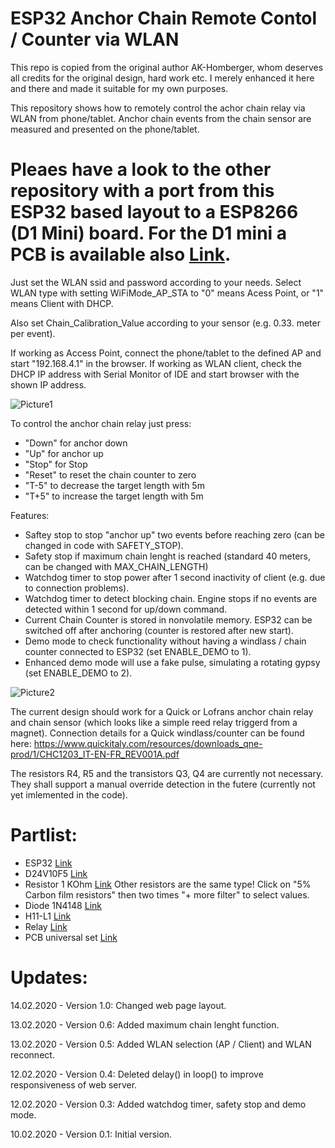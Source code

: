# ESP32 Anchor Chain Remote Contol / Counter via WLAN

This repo is copied from the original author AK-Homberger, whom deserves all credits for the original design, hard work etc.
I merely enhanced it here and there and made it suitable for my own purposes.

This repository shows how to remotely control the achor chain relay via WLAN from phone/tablet.
Anchor chain events from the chain sensor are measured and presented on the phone/tablet.

# Pleaes have a look to the other repository with a port from this ESP32 based layout to a ESP8266 (D1 Mini) board. For the D1 mini a PCB is available also [Link](https://github.com/AK-Homberger/ESP8266_AnchorChainContol_WLAN).

Just set the WLAN ssid and password according to your needs. 
Select WLAN type with setting WiFiMode_AP_STA to "0" means Acess Point, or "1" means Client with DHCP.

Also set Chain_Calibration_Value according to your sensor (e.g. 0.33. meter per event).

If working as Access Point, connect the phone/tablet to the defined AP and start "192.168.4.1" in the browser.
If working as WLAN client, check the DHCP IP address with Serial Monitor of IDE and start browser with the shown IP address.

![Picture1](https://github.com/AK-Homberger/ESP32_ChainCounter_WLAN/blob/master/IMG_1254.PNG)

To control the anchor chain relay just press:
- "Down" for anchor down
- "Up" for anchor up
- "Stop" for Stop
- "Reset" to reset the chain counter to zero
- "T-5" to decrease the target length  with 5m
- "T+5" to increase the target length  with 5m


Features:
- Saftey stop to stop "anchor up" two events before reaching zero (can be changed in code with SAFETY_STOP).
- Safety stop if maximum chain lenght is reached (standard 40 meters, can be changed with MAX_CHAIN_LENGTH)
- Watchdog timer to stop power after 1 second inactivity of client (e.g. due to connection problems).
- Watchdog timer to detect blocking chain. Engine stops if no events are detected within 1 second for up/down command.
- Current Chain Counter is stored in nonvolatile memory. ESP32 can be switched off after anchoring (counter is restored after new start).
- Demo mode to check functionality without having a windlass / chain counter connected to ESP32 (set ENABLE_DEMO to 1).
- Enhanced demo mode will use a fake pulse, simulating a rotating gypsy (set ENABLE_DEMO to 2).

![Picture2](https://github.com/AK-Homberger/ESP32_ChainCounter_WLAN/blob/master/ESP32ChainCounterWLAN_OC_Relais.png)

The current design should work for a Quick or Lofrans anchor chain relay and chain sensor (which looks like a simple reed relay triggerd from a magnet). Connection details  for a Quick windlass/counter can be found here: https://www.quickitaly.com/resources/downloads_qne-prod/1/CHC1203_IT-EN-FR_REV001A.pdf

The resistors R4, R5 and the transistors Q3, Q4 are currently not necessary. They shall support a manual override detection in the futere (currently not yet imlemented in the code).
# Partlist:

- ESP32 [Link](https://www.amazon.de/AZDelivery-NodeMCU-Development-Nachfolgermodell-ESP8266/dp/B071P98VTG/ref=sxts_sxwds-bia-wc-drs3_0?__mk_de_DE=%C3%85M%C3%85%C5%BD%C3%95%C3%91&cv_ct_cx=ESP32&dchild=1&keywords=ESP32) 
- D24V10F5 [Link](https://eckstein-shop.de/Pololu-5V-1A-Step-Down-Spannungsregler-D24V10F5)
- Resistor 1 KOhm [Link](https://www.reichelt.de/de/en/carbon-film-resistor-1-4-w-5-1-0-kilo-ohms-1-4w-1-0k-p1315.html?&trstct=pos_2&nbc=1) Other resistors are the same type! Click on "5% Carbon film resistors" then two times "+ more filter" to select values.
- Diode 1N4148 [Link](https://www.reichelt.de/schalt-diode-100-v-150-ma-do-35-1n-4148-p1730.html?search=1n4148)
- H11-L1 [Link](https://www.reichelt.de/optokoppler-1-mbit-s-dil-6-h11l1m-p219351.html?search=H11-l1)
- Relay [Link](https://www.reichelt.de/de/en/printrelais-2x-no-5-a-5-v-dc-g6b-2s-5vdc-p168487.html?CCOUNTRY=445&LANGUAGE=de&GROUPID=7621&START=0&OFFSET=16&SID=96Xk5YJngRlij1C8dm7WFa8cc43c9fd0145a715a7ea5bf81fdb75&LANGUAGE=EN&&r=1)
- PCB universal set [Link](https://www.amazon.de/70Stk-Doppelseitig-Lochrasterplatte-Kit-Lochrasterplatine/dp/B07BDKG68Q/ref=sr_1_6?adgrpid=70589021505&dchild=1&gclid=EAIaIQobChMI07qXtuaN7AIVjentCh3xPg80EAAYASAAEgK_-_D_BwE&hvadid=352809599274&hvdev=c&hvlocphy=9043858&hvnetw=g&hvqmt=e&hvrand=11402952735368332074&hvtargid=kwd-300896600841&hydadcr=26892_1772693&keywords=lochrasterplatine&qid=1601363175&sr=8-6&tag=googhydr08-21)


# Updates:

14.02.2020 - Version 1.0: Changed web page layout.

13.02.2020 - Version 0.6: Added maximum chain lenght function.

13.02.2020 - Version 0.5: Added WLAN selection (AP / Client) and WLAN reconnect.

12.02.2020 - Version 0.4: Deleted delay() in loop() to improve responsiveness of web server.

12.02.2020 - Version 0.3: Added watchdog timer, safety stop and demo mode.

10.02.2020 - Version 0.1: Initial version.

